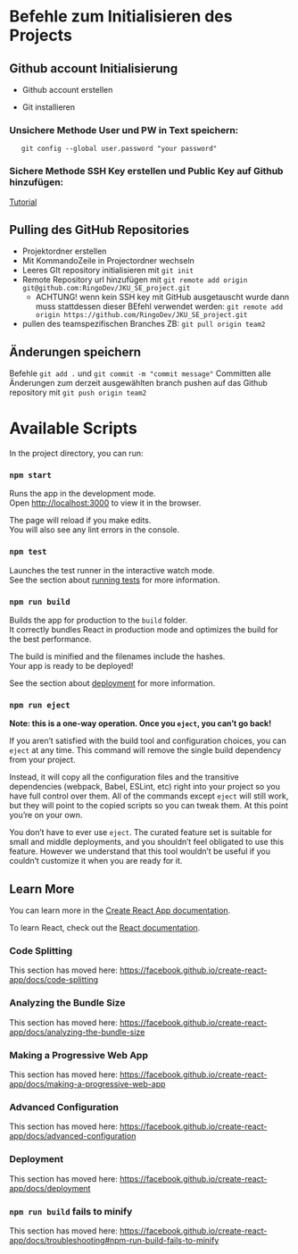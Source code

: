 # Befehle zum Initialisieren des Projects

## Github account Initialisierung

* Github account erstellen

* Git installieren

### Unsichere Methode User und PW in Text speichern: 

```git config --global user.name "your username"
   git config --global user.password "your password"
```
### Sichere Methode SSH Key erstellen und Public Key auf Github hinzufügen: 

[Tutorial](https://docs.github.com/en/free-pro-team@latest/github/authenticating-to-github/generating-a-new-ssh-key-and-adding-it-to-the-ssh-agent)

## Pulling des GitHub Repositories

* Projektordner erstellen
* Mit KommandoZeile in Projectordner wechseln
* Leeres GIt repository initialisieren mit `git init`
* Remote Repository url hinzufügen mit `git remote add origin git@github.com:RingoDev/JKU_SE_project.git`
  * ACHTUNG! wenn kein SSH key mit GitHub ausgetauscht wurde dann muss stattdessen dieser BEfehl verwendet werden: `git remote add origin https://github.com/RingoDev/JKU_SE_project.git`
* pullen des teamspezifischen Branches ZB: `git pull origin team2`

## Änderungen speichern

Befehle `git add .` und `git commit -m "commit message"` Committen alle Änderungen zum derzeit ausgewählten branch
pushen auf das Github repository mit `git push origin team2`


# Available Scripts

In the project directory, you can run:

### `npm start`

Runs the app in the development mode.<br />
Open [http://localhost:3000](http://localhost:3000) to view it in the browser.

The page will reload if you make edits.<br />
You will also see any lint errors in the console.

### `npm test`

Launches the test runner in the interactive watch mode.<br />
See the section about [running tests](https://facebook.github.io/create-react-app/docs/running-tests) for more information.

### `npm run build`

Builds the app for production to the `build` folder.<br />
It correctly bundles React in production mode and optimizes the build for the best performance.

The build is minified and the filenames include the hashes.<br />
Your app is ready to be deployed!

See the section about [deployment](https://facebook.github.io/create-react-app/docs/deployment) for more information.

### `npm run eject`

**Note: this is a one-way operation. Once you `eject`, you can’t go back!**

If you aren’t satisfied with the build tool and configuration choices, you can `eject` at any time. This command will remove the single build dependency from your project.

Instead, it will copy all the configuration files and the transitive dependencies (webpack, Babel, ESLint, etc) right into your project so you have full control over them. All of the commands except `eject` will still work, but they will point to the copied scripts so you can tweak them. At this point you’re on your own.

You don’t have to ever use `eject`. The curated feature set is suitable for small and middle deployments, and you shouldn’t feel obligated to use this feature. However we understand that this tool wouldn’t be useful if you couldn’t customize it when you are ready for it.

## Learn More

You can learn more in the [Create React App documentation](https://facebook.github.io/create-react-app/docs/getting-started).

To learn React, check out the [React documentation](https://reactjs.org/).

### Code Splitting

This section has moved here: https://facebook.github.io/create-react-app/docs/code-splitting

### Analyzing the Bundle Size

This section has moved here: https://facebook.github.io/create-react-app/docs/analyzing-the-bundle-size

### Making a Progressive Web App

This section has moved here: https://facebook.github.io/create-react-app/docs/making-a-progressive-web-app

### Advanced Configuration

This section has moved here: https://facebook.github.io/create-react-app/docs/advanced-configuration

### Deployment

This section has moved here: https://facebook.github.io/create-react-app/docs/deployment

### `npm run build` fails to minify

This section has moved here: https://facebook.github.io/create-react-app/docs/troubleshooting#npm-run-build-fails-to-minify

